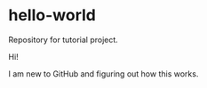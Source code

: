 # hello-world
Repository for tutorial project.

Hi!

I am new to GitHub and figuring out how this works. 
